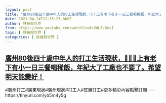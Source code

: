```yaml
---
layout: post
title: "廣州80後四十歲中年人的打工生活現狀，🙏👟🌂上有老下有小一日三餐喝稀飯，年紀大了工廠也不要了。希望明天能變好！"
date: 2021-04-24T12:15:23.000Z
author: 铁锤观世界
from: https://www.youtube.com/watch?v=6c0WLfc8yvI
tags: [ 铁锤观世界 ]
categories: [ 铁锤观世界 ]
---
```

<!--1619266523000-->
[廣州80後四十歲中年人的打工生活現狀，🙏👟🌂上有老下有小一日三餐喝稀飯，年紀大了工廠也不要了。希望明天能變好！](https://www.youtube.com/watch?v=6c0WLfc8yvI)
------

<div>
#廣州打工#廣東現狀#廣州現狀#打工人#底層打工#更多精彩內容點擊訂閱----https://tinyurl.com/yb5m4y5g
</div>
